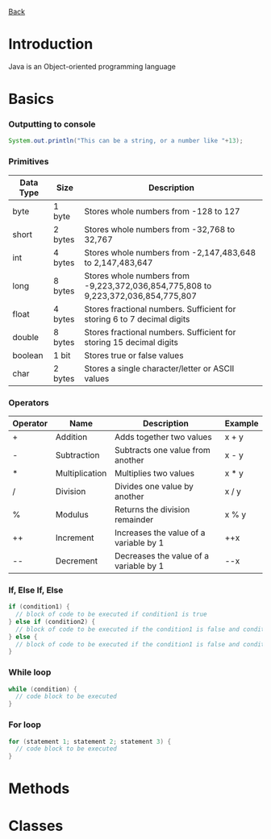 [Back](./index.html)

# Introduction
Java is an Object-oriented programming language
# Basics
### Outputting to console
```Java
System.out.println("This can be a string, or a number like "+13);
```
### Primitives
|Data Type|Size|Description|
|-|-|-|
|byte|1 byte|Stores whole numbers from -128 to 127|
|short|2 bytes|Stores whole numbers from -32,768 to 32,767|
|int|4 bytes|Stores whole numbers from -2,147,483,648 to 2,147,483,647|
|long|8 bytes|Stores whole numbers from -9,223,372,036,854,775,808 to 9,223,372,036,854,775,807|
|float|4 bytes|Stores fractional numbers. Sufficient for storing 6 to 7 decimal digits|
|double|8 bytes|Stores fractional numbers. Sufficient for storing 15 decimal digits|
|boolean|1 bit|Stores true or false values|
|char|2 bytes|Stores a single character/letter or ASCII values|

### Operators
|Operator|Name|Description|Example|
|-|-|-|-|
|+|Addition|Adds together two values|x + y|
|-|Subtraction|Subtracts one value from another|x - y|
|*|Multiplication|Multiplies two values|x * y|
|/|Division|Divides one value by another|x / y|
|%|Modulus|Returns the division remainder|x % y|
|++|Increment|Increases the value of a variable by 1|++x|
|--|Decrement|Decreases the value of a variable by 1|--x|

### If, Else If, Else
```Java
if (condition1) {
  // block of code to be executed if condition1 is true
} else if (condition2) {
  // block of code to be executed if the condition1 is false and condition2 is true
} else {
  // block of code to be executed if the condition1 is false and condition2 is false
}
```

### While loop
```Java
while (condition) {
  // code block to be executed
}
```

### For loop
```Java
for (statement 1; statement 2; statement 3) {
  // code block to be executed
}
```
# Methods
# Classes

